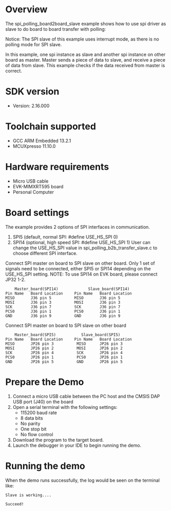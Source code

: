 Overview
========
The spi_polling_board2board_slave example shows how to use spi driver as slave to do board to board transfer with
polling:

Notice: The SPI slave of this example uses interrupt mode, as there is no polling mode for SPI slave.

In this example, one spi instance as slave and another spi instance on other board as master. Master sends a piece of
data to slave, and receive a piece of data from slave. This example checks if the data received from master is correct.

SDK version
===========
- Version: 2.16.000

Toolchain supported
===================
- GCC ARM Embedded  13.2.1
- MCUXpresso  11.10.0

Hardware requirements
=====================
- Micro USB cable
- EVK-MIMXRT595 board
- Personal Computer

Board settings
==============

The example provides 2 options of SPI interfaces in communication.
1. SPI5 (default, normal SPI: #define USE_HS_SPI 0)
2. SPI14 (optional, high speed SPI: #define USE_HS_SPI 1)
User can change the USE_HS_SPI value in spi_polling_b2b_transfer_slave.c to choose different SPI interface.

Connect SPI master on board to SPI slave on other board. Only 1 set of signals need to be connected, either
SPI5 or SPI14 depending on the USE_HS_SPI setting.
NOTE: To use SPI14 on EVK board, please connect JP32 1-2.

~~~~~~~~~~~~~~~~~~~~~~~~~~~~~~~~~~~~~~~~~~~~~~~~~~~~~~
    Master_board(SPI14)             Slave_board(SPI14) 
Pin Name   Board Location     Pin Name   Board Location
MISO       J36 pin 5          MISO       J36 pin 5
MOSI       J36 pin 3          MOSI       J36 pin 3
SCK        J36 pin 7          SCK        J36 pin 7
PCS0       J36 pin 1          PCS0       J36 pin 1
GND        J36 pin 9          GND        J36 pin 9
~~~~~~~~~~~~~~~~~~~~~~~~~~~~~~~~~~~~~~~~~~~~~~~~~~~~~~

Connect SPI master on board to SPI slave on other board
~~~~~~~~~~~~~~~~~~~~~~~~~~~~~~~~~~~~~~~~~~~~~~~~~~~~~~
    Master_board(SPI5)           Slave_board(SPI5)                          
Pin Name   Board Location     Pin Name   Board Location                     
MISO       JP26 pin 3          MISO      JP26 pin 3  
MOSI       JP26 pin 2          MOSI      JP26 pin 2  
SCK        JP26 pin 4          SCK       JP26 pin 4  
PCS0       JP26 pin 1          PCS0      JP26 pin 1  
GND        JP26 pin 5          GND       JP26 pin 5  
~~~~~~~~~~~~~~~~~~~~~~~~~~~~~~~~~~~~~~~~~~~~~~~~~~~~~~

Prepare the Demo
================
1.  Connect a micro USB cable between the PC host and the CMSIS DAP USB port (J40) on the board
2.  Open a serial terminal with the following settings:
    - 115200 baud rate
    - 8 data bits
    - No parity
    - One stop bit
    - No flow control
3.  Download the program to the target board.
4.  Launch the debugger in your IDE to begin running the demo.

Running the demo
================
When the demo runs successfully, the log would be seen on the terminal like:

~~~~~~~~~~~~~~~~~~~~~~~~~~~~~~~~~~~~~~~~~~~~~~~~~~~~~~~~~~~~~~~~~~~~~~~~~~~~~~~~~~~
Slave is working....

Succeed!
~~~~~~~~~~~~~~~~~~~~~~~~~~~~~~~~~~~~~~~~~~~~~~~~~~~~~~~~~~~~~~~~~~~~~~~~~~~~~~~~~~~~~
